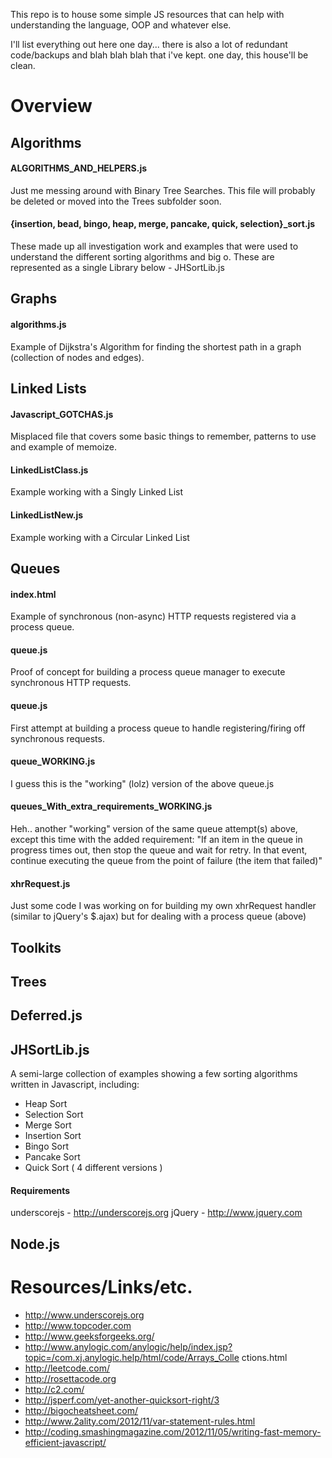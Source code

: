 This repo is to house some simple JS resources that can help with understanding the language, OOP and whatever else.

I'll list everything out here one day... there is also a lot of redundant code/backups and blah blah blah that i've kept.  one day, this house'll be clean.


# Overview

Algorithms
----------------
#### ALGORITHMS_AND_HELPERS.js
Just me messing around with Binary Tree Searches.  This file will probably be deleted or moved into the Trees subfolder soon.

#### {insertion, bead, bingo, heap, merge, pancake, quick, selection}_sort.js 
These made up all investigation work and examples that were used to understand the different sorting algorithms and big o.  These are represented as a single Library below - JHSortLib.js


Graphs
----------------
#### algorithms.js
Example of Dijkstra's Algorithm for finding the shortest path in a graph (collection of nodes and edges).


Linked Lists
----------------
#### Javascript_GOTCHAS.js
Misplaced file that covers some basic things to remember, patterns to use and example of memoize.

#### LinkedListClass.js
Example working with a Singly Linked List

#### LinkedListNew.js
Example working with a Circular Linked List


Queues
----------------
#### index.html
Example of synchronous (non-async) HTTP requests registered via a process queue.

#### queue.js
Proof of concept for building a process queue manager to execute synchronous HTTP requests.

#### queue.js
First attempt at building a process queue to handle registering/firing off synchronous requests.

#### queue_WORKING.js
I guess this is the "working" (lolz) version of the above queue.js

#### queues_With_extra_requirements_WORKING.js
Heh.. another "working" version of the same queue attempt(s) above, except this time with the added requirement: "If an item in the queue in progress times out, then stop the queue and wait for retry.  In that event, continue executing the queue from the point of failure (the item that failed)"

#### xhrRequest.js
Just some code I was working on for building my own xhrRequest handler (similar to jQuery's $.ajax) but for dealing with a process queue (above)

Toolkits
----------------



Trees
----------------



Deferred.js
----------------



JHSortLib.js
----------------
A semi-large collection of examples showing a few sorting algorithms written in Javascript, including:
* Heap Sort
* Selection Sort
* Merge Sort
* Insertion Sort
* Bingo Sort
* Pancake Sort
* Quick Sort ( 4 different versions )

#### Requirements
underscorejs - http://underscorejs.org
jQuery - http://www.jquery.com



Node.js
----------------


# Resources/Links/etc.
* http://www.underscorejs.org
* http://www.topcoder.com
* http://www.geeksforgeeks.org/
* http://www.anylogic.com/anylogic/help/index.jsp?topic=/com.xj.anylogic.help/html/code/Arrays_Colle ctions.html
* http://leetcode.com/
* http://rosettacode.org
* http://c2.com/
* http://jsperf.com/yet-another-quicksort-right/3
* http://bigocheatsheet.com/
* http://www.2ality.com/2012/11/var-statement-rules.html
* http://coding.smashingmagazine.com/2012/11/05/writing-fast-memory-efficient-javascript/
